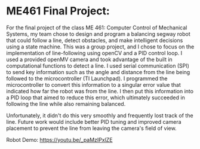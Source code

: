 # ME461 Final Project:

For the final project of the class ME 461: Computer Control of Mechanical Systems, my team chose to design and program a balancing segway robot that could follow a line, detect obstacles, and make intelligent decisions using a state machine. This was a group project, and I chose to focus on the implementation of line-following using openCV and a PID control loop. I used a provided openMV camera and took advantage of the built in computational functions to detect a line. I used serial communication (SPI) to send key information such as the angle and distance from the line being followed to the microcontroller (TI Launchpad). I programmed the microcontroller to convert this information to a singular error value that indicated how far the robot was from the line. I then put this information into a PID loop that aimed to reduce this error, which ultimately succeeded in following the line while also remaining balanced.

Unfortunately, it didn't do this very smoothly and frequently lost track of the line. Future work would include better PID tuning and improved camera placement to prevent the line from leaving the camera's field of view.

Robot Demo: https://youtu.be/_paMzIPxlZE
